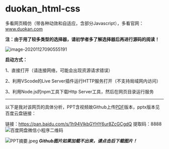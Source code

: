 # duokan_html-css
多看网页精仿（带各种动效和自适应，含部分Javascript），多看官网： www.duokan.com

**注：由于用了较多类型的选择器，请初学者多了解选择器后再进行源码的阅读！**

![image-20201127090555191](https://s3.ax1x.com/2020/11/27/DDplw9.png)



**启动方式：**

1、直接打开（请连接网络，可能会出现资源请求错误）

2、利用VScode的Live Server插件运行HTTP服务打开（不支持局域网内访问）

3、利用Node.js的npm工具下载Http Server工具，然后在网页目录运行服务

---

以下是我对该网页的具体分析，PPT含视频故Github上传[PDF](https://github.com/windycn/duokan_html-css/blob/main/多看页面分析.pdf)版本，pptx版本见百度云盘链接：

链接：https://pan.baidu.com/s/1h94VIkbGYHY6ur8ZcGCgdQ 
提取码：8888 
![百度网盘微信小程序二维码](https://i.loli.net/2020/11/30/GfUMu48wKEJn9L1.png)

![PPT摘要.jpeg](https://github.com/windycn/duokan_html-css/blob/main/img/PPT-img.png)
***Github图片如果加载不出来，请点击后下载图片！***

